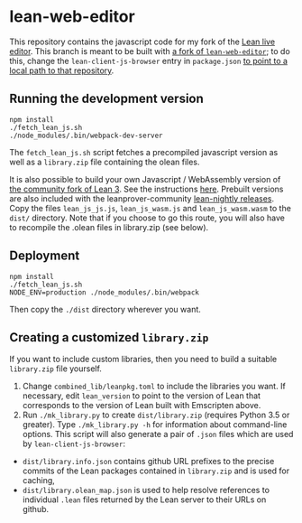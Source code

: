 # lean-web-editor

This repository contains the javascript code for my fork of the [Lean live editor](https://bryangingechen.github.io/lean/lean-web-editor). This branch is meant to be built with [a fork of `lean-web-editor`](https://github.com/bryangingechen/lean-client-js/tree/cache); to do this, change the `lean-client-js-browser` entry in `package.json` [to point to a local path to that repository](https://docs.npmjs.com/files/package.json#local-paths).

## Running the development version

```
npm install
./fetch_lean_js.sh
./node_modules/.bin/webpack-dev-server
```

The `fetch_lean_js.sh` script fetches a precompiled javascript version as well as a `library.zip` file containing the olean files.

It is also possible to build your own Javascript / WebAssembly version of [the community fork of Lean 3](https://github.com/leanprover-community/lean). See the instructions [here](https://github.com/leanprover-community/lean/blob/master/doc/make/index.md#building-js--wasm-binaries-with-emscripten). Prebuilt versions are also included with the leanprover-community [lean-nightly releases](https://github.com/leanprover-community/lean-nightly/releases). Copy the files `lean_js_js.js`, `lean_js_wasm.js` and `lean_js_wasm.wasm` to the `dist/` directory. Note that if you choose to go this route, you will also have to recompile the .olean files in library.zip (see below).

## Deployment

```
npm install
./fetch_lean_js.sh
NODE_ENV=production ./node_modules/.bin/webpack
```

Then copy the `./dist` directory wherever you want.

## Creating a customized `library.zip`

If you want to include custom libraries, then you need to build a suitable `library.zip` file yourself.

1. Change `combined_lib/leanpkg.toml` to include the libraries you want. If necessary, edit `lean_version` to point to the version of Lean that corresponds to the version of Lean built with Emscripten above.
2. Run `./mk_library.py` to create `dist/library.zip` (requires Python 3.5 or greater). Type `./mk_library.py -h` for information about command-line options. This script will also generate a pair of `.json` files which are used by `lean-client-js-browser`:
  - `dist/library.info.json` contains github URL prefixes to the precise commits of the Lean packages contained in `library.zip` and is used for caching,
  - `dist/library.olean_map.json` is used to help resolve references to individual `.lean` files returned by the Lean server to their URLs on github.
